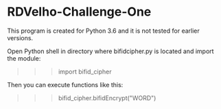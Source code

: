 # RDVelho-Challenge-One

This program is created for Python 3.6 and it is not tested for earlier versions.

Open Python shell in directory where bifidcipher.py is located and import the module:

>>> import bifid_cipher

Then you can execute functions like this:

>>> bifid_cipher.bifidEncrypt("WORD")
